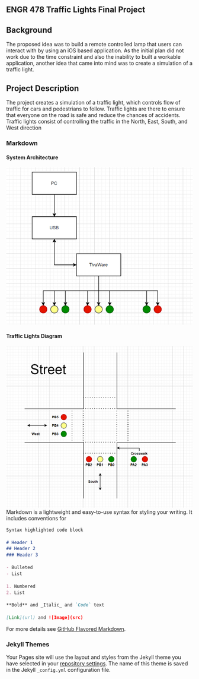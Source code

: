 ## ENGR 478 Traffic Lights Final Project

## Background
The proposed idea was to build a remote controlled lamp that users can interact with by using an iOS based application. As the initial plan did not work due to the time constraint and also the inability to built a workable application, another idea that came into mind was to create a simulation of a traffic light. 

## Project Description
The project creates a simulation of a traffic light, which controls flow of traffic for cars and pedestrians to follow. Traffic lights are there to ensure that everyone on the road is safe and reduce the chances of accidents. Traffic lights consist of controlling the traffic in the North, East, South, and West direction

### Markdown
#### System Architecture
![TrafficLights_SystemArchitecture](images/TrafficLights_SystemArchitecture.PNG)
#### Traffic Lights Diagram
![TrafficLights_Diagram](images/TrafficLights_Diagram.PNG)
Markdown is a lightweight and easy-to-use syntax for styling your writing. It includes conventions for

```markdown
Syntax highlighted code block

# Header 1
## Header 2
### Header 3

- Bulleted
- List

1. Numbered
2. List

**Bold** and _Italic_ and `Code` text

[Link](url) and ![Image](src)
```

For more details see [GitHub Flavored Markdown](https://guides.github.com/features/mastering-markdown/).

### Jekyll Themes

Your Pages site will use the layout and styles from the Jekyll theme you have selected in your [repository settings](https://github.com/edmundzano/ENGR478_TrafficLight/settings). The name of this theme is saved in the Jekyll `_config.yml` configuration file.
